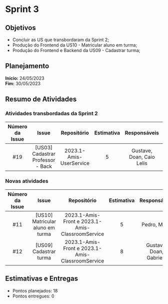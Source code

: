 # Sprint 3

## Objetivos

- Concluir as US que transbordaram da Sprint 2;
- Produção do Frontend da US10 - Matricular aluno em turma;
- Produção do Frontend e Backend da US09 - Cadastrar turma;

## Planejamento
**Início:** 24/05/2023<br/>
**Fim:** 30/05/2023

## Resumo de Atividades


### Atividades transbordadas da Sprint 2

| Número da Issue |             Issue              |       Repositório       | Estimativa |           Responsáveis            |  Status   |
|:---------------:|:------------------------------:|:-----------------------:|:----------:|:---------------------------------:| :---: |
|       #19       |   [US03] Cadastrar Professor - Back   | 2023.1-Amis-UserService |     5      |     Gustave, Doan, Caio Lelis     |   In progress  |



### Novas atividades 

| Número da Issue |             Issue              |       Repositório       | Estimativa |           Responsáveis            |  Status   |
|:---------------:|:------------------------------:|:-----------------------:|:----------:|:---------------------------------:| :---: |
|       #11      |          [US10] Matricular aluno em turma        |          2023.1-Amis-Front  e 2023.1-Amis-ClassroomService          |     5      |       Pedro, Maria       |   In progress  |
|       #12       |    [US09] Cadastrar turma   |    2023.1-Amis-Front  e 2023.1-Amis-ClassroomService  |     8      |     Gustavo, Doan, Gabriela       |   In progress  |




## Estimativas e Entregas
* Pontos planejados: 18
* Pontos entregues: 0
